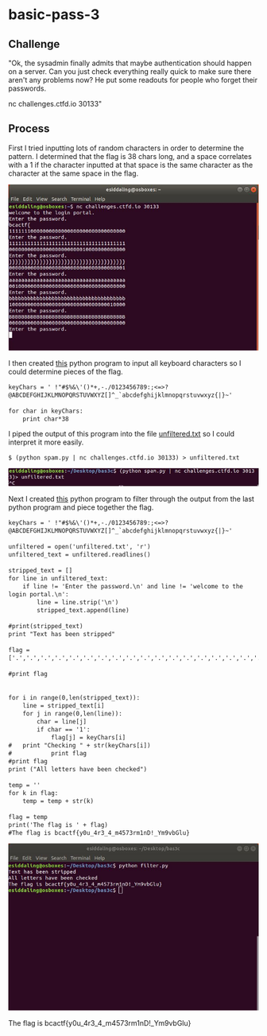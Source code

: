 # basic-pass-3

## Challenge

"Ok, the sysadmin finally admits that maybe authentication should happen on a server. Can you just check everything really quick to make sure there aren't any problems now? He put some readouts for people who forget their passwords.

nc challenges.ctfd.io 30133"

## Process

First I tried inputting lots of random characters in order to determine the pattern. I determined that the flag is 38 chars long, and a space correlates with a 1 if the character inputted at that space is the same character as the character at the same space in the flag.

![Capture1.JPG](Capture1.JPG)

I then created [this](spam.py) python program to input all keyboard characters so I could determine pieces of the flag.

```
keyChars = ' !"#$%&\'()*+,-./0123456789:;<=>?@ABCDEFGHIJKLMNOPQRSTUVWXYZ[]^_`abcdefghijklmnopqrstuvwxyz{|}~'

for char in keyChars:
	print char*38
```

I piped the output of this program into the file [unfiltered.txt](unfiltered.txt) so I could interpret it more easily.

```
$ (python spam.py | nc challenges.ctfd.io 30133) > unfiltered.txt
```

![Capture2.JPG](Capture2.JPG)

Next I created [this](filter.py) python program to filter through the output from the last python program and piece together the flag.

```
keyChars = ' !"#$%&\'()*+,-./0123456789:;<=>?@ABCDEFGHIJKLMNOPQRSTUVWXYZ[]^_`abcdefghijklmnopqrstuvwxyz{|}~'

unfiltered = open('unfiltered.txt', 'r')
unfiltered_text = unfiltered.readlines()

stripped_text = []
for line in unfiltered_text:
	if line != 'Enter the password.\n' and line != 'welcome to the login portal.\n':
		line = line.strip('\n')
		stripped_text.append(line)

#print(stripped_text)
print "Text has been stripped"

flag = ['.','.','.','.','.','.','.','.','.','.','.','.','.','.','.','.','.','.','.','.','.','.','.','.','.','.','.','.','.','.','.','.','.','.','.','.','.','.']

#print flag


for i in range(0,len(stripped_text)):
	line = stripped_text[i]
	for j in range(0,len(line)):
		char = line[j]
		if char == '1':
			flag[j] = keyChars[i]
#	print "Checking " + str(keyChars[i])
#			print flag
#print flag
print ("All letters have been checked")

temp = ''
for k in flag:
	temp = temp + str(k)

flag = temp
print('The flag is ' + flag)
#The flag is bcactf{y0u_4r3_4_m4573rm1nD!_Ym9vbGlu}
```

![Capture3.JPG](Capture3.JPG)

The flag is bcactf{y0u_4r3_4_m4573rm1nD!_Ym9vbGlu}
